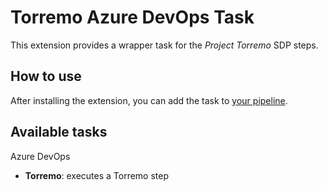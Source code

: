 # Torremo Azure DevOps Task

This extension provides a wrapper task for the _Project Torremo_ SDP steps.

## How to use

After installing the extension, you can add the task to [your pipeline](https://docs.microsoft.com/en-us/azure/devops/pipelines/?WT.mc_id=DOP-MVP-5001511&view=azure-devops).

## Available tasks

Azure DevOps

- **Torremo**: executes a Torremo step
